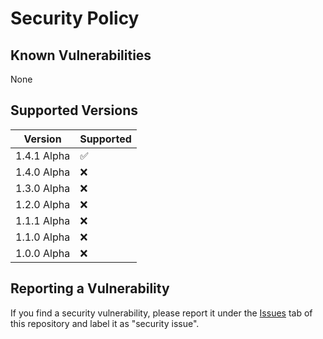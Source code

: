 # Security Policy

## Known Vulnerabilities

None

## Supported Versions

| Version       | Supported          |
| ------------- | ------------------ |
| 1.4.1 Alpha   | :white_check_mark: |
| 1.4.0 Alpha   | :x:                |
| 1.3.0 Alpha   | :x:                |
| 1.2.0 Alpha   | :x:                |
| 1.1.1 Alpha   | :x:                |
| 1.1.0 Alpha   | :x:                |
| 1.0.0 Alpha   | :x:                |

## Reporting a Vulnerability

If you find a security vulnerability, please report it under the [Issues](https://github.com/cameronmathis/ExtremeStreetCrosser/issues) tab of this repository and label it as "security issue".
